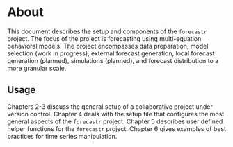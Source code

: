 # About

This document describes the setup and components of the `forecastr` project. The focus of the project is forecasting using multi-equation behavioral models. The project encompasses data preparation, model selection (work in progress), external forecast generation, local forecast generation (planned), simulations (planned), and forecast distribution to a more granular scale.

## Usage

Chapters 2-3 discuss the general setup of a collaborative project under version control. Chapter 4 deals with the setup file that configures the most general aspects of the `forecastr` project. Chapter 5 describes user defined helper functions for the `forecastr` project. Chapter 6 gives examples of best practices for time series manipulation.
